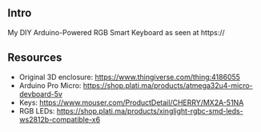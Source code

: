 ## Intro

My DIY Arduino-Powered RGB Smart Keyboard as seen at https://

## Resources

- Original 3D enclosure: https://www.thingiverse.com/thing:4186055
- Arduino Pro Micro: https://shop.plati.ma/products/atmega32u4-micro-devboard-5v
- Keys: https://www.mouser.com/ProductDetail/CHERRY/MX2A-51NA
- RGB LEDs: https://shop.plati.ma/products/xinglight-rgbc-smd-leds-ws2812b-compatible-x6
